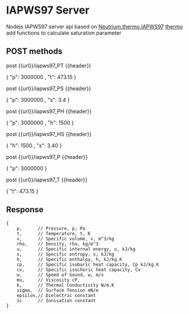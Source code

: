 # IAPWS97 Server

Nodejs IAPWS97 server api based on 
[Neutrium.thermo.IAPWS97](https://github.com/neutrium/thermo.eos.iapws97)
[thermo](https://github.com/dsantonio/thermo)
add functions to calculate saturation parameter
## POST methods
post {{url}}/iapws97_PT
{{header}} 

{
    "p": 3000000 , "t": 473.15
} 

post {{url}}/iapws97_PS
{{header}} 

{
    "p": 3000000 , "s": 3.4
} 

post {{url}}/iapws97_PH
{{header}} 

{
    "p": 3000000 , "h": 1500
} 

post {{url}}/iapws97_HS
{{header}} 

{
    "h": 1500 , "s": 3.40
} 

post {{url}}/iapws97_P
{{header}} 

{
    "p": 3000000
} 

post {{url}}/iapws97_T
{{header}} 

{
    "t": 473.15
} 



## Response

	{
		p, 		// Pressure, p, Pa
		t, 		// Temperature, t, K
		v, 		// Specific volume, v, m^3/kg
		rho,	// Density, rho, kg/m^3
		u,		// Specific internal energy, u, kJ/kg
		s,		// Specific entropy, s, kJ/kg
		h, 		// Specific enthalpy, h, kJ/kg.K
		cp,		// Specific isobaric heat capacity, Cp kJ/kg.K
		cv,		// Specific isochoric heat capacity, Cv
		w,		// Speed of Sound, w, m/s
		mu,		// Viscosity cP,
		k,		// Thermal Conductivity W/m.K
		sigma,	// Surface Tension mN/m
		epsilon,// Dielectric constant
		ic		// Ionisation constant
	}
